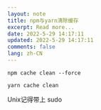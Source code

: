 ```yaml
---
layout: note
title: npm与yarn清除缓存
excerpt: Read more...
date: 2022-5-29 14:17:11
updated: 2022-5-29 14:17:11
comments: false
lang: zh-CN
---
```


```
npm cache clean --force

yarn cache clean
```

Unix记得带上 sudo
  